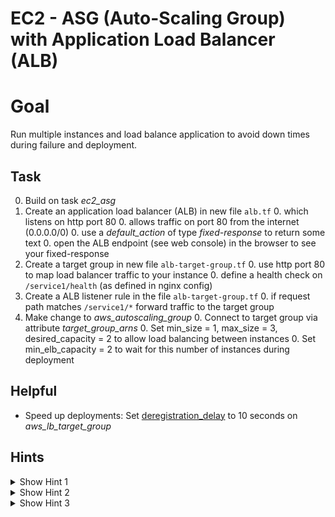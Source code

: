 # EC2 - ASG (Auto-Scaling Group) with Application Load Balancer (ALB)

# Goal
Run multiple instances and load balance application to avoid down times during failure and deployment.


## Task
0. Build on task *ec2_asg*
0. Create an application load balancer (ALB) in new file `alb.tf`
    0. which listens on http port 80 
    0. allows traffic on port 80 from the internet (0.0.0.0/0)
    0. use a *default_action* of type *fixed-response* to return some text
    0. open the ALB endpoint (see web console) in the browser to see your fixed-response
0. Create a target group in new file `alb-target-group.tf`
    0. use http port 80 to map load balancer traffic to your instance
    0. define a health check on `/service1/health` (as defined in nginx config)
0. Create a ALB listener rule in the file `alb-target-group.tf`
    0. if request path matches `/service1/*` forward traffic to the target group
0. Make change to *aws_autoscaling_group*
    0. Connect to target group via attribute *target_group_arns*
    0. Set min_size = 1, max_size = 3, desired_capacity = 2 to allow load balancing between instances
    0. Set min_elb_capacity = 2 to wait for this number of instances during deployment
    
    

## Helpful
- Speed up deployments: Set [deregistration_delay](https://docs.aws.amazon.com/elasticloadbalancing/latest/application/load-balancer-target-groups.html#deregistration-delay) to 10 seconds on *aws_lb_target_group*


## Hints
<details><summary>Show Hint 1</summary><p>

ALB: You need three resources.
ALB Target Group: You need two resources. 
</p></details>


<details><summary>Show Hint 2</summary><p>

ALB: aws_security_group, aws_lb, aws_lb_listener
ALB Target Group: aws_lb_target_group, aws_lb_listener_rule
</p></details>


<details><summary>Show Hint 3</summary><p>

Condition for *aws_lb_listener_rule*:
```
  condition {
    field = "path-pattern"
    values = ["/service1/*"]
  }
```
</p></details>

